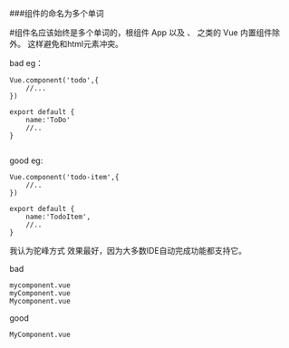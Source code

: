 ###组件的命名为多个单词

#组件名应该始终是多个单词的，根组件 App 以及 <transition>、<component> 之类的 Vue 内置组件除外。
这样避免和html元素冲突。



bad eg：

```
Vue.component('todo',{
	//...
})

export default {
	name:'ToDo'
	//..
}


```



good eg:

```
Vue.component('todo-item',{
	//..
})

export default {
	name:'TodoItem',
	//..
}
```


我认为驼峰方式 效果最好，因为大多数IDE自动完成功能都支持它。

bad

```
mycomponent.vue
myComponent.vue
Mycomponent.vue

```

good

```
MyComponent.vue
```

